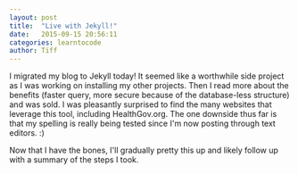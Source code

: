 ```yaml
---
layout: post
title:  "Live with Jekyll!"
date:   2015-09-15 20:56:11
categories: learntocode
author: Tiff
---
```

I migrated my blog to Jekyll today! It seemed like a worthwhile side project as I was working on installing my other projects. Then I read more about the benefits (faster query, more secure because of the database-less structure) and was sold. I was pleasantly surprised to find the many websites that leverage this tool, including HealthGov.org. The one downside thus far is that my spelling is really being tested since I'm now posting through text editors. :)

Now that I have the bones, I'll gradually pretty this up and likely follow up with a summary of the steps I took.
